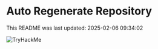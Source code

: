 # Auto Regenerate Repository

This README was last updated: 2025-02-06 09:34:02

 ![TryHackMe](https://tryhackme.com/badge/533634)
